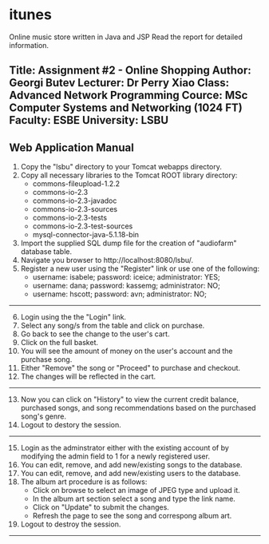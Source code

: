 # itunes
Online music store written in Java and JSP
Read the report for detailed information.

Title: Assignment #2 - Online Shopping
Author: Georgi Butev 
Lecturer: Dr Perry Xiao
Class: Advanced Network Programming
Cource: MSc Computer Systems and Networking (1024 FT)
Faculty: ESBE
University: LSBU
--------------------------------------------------------------------------------------
Web Application Manual
--------------------------------------------------------------------------------------
1. Copy the "lsbu" directory to your Tomcat webapps directory.
2. Copy all necessary libraries to the Tomcat ROOT library directory:
	+ commons-fileupload-1.2.2
	+ commons-io-2.3
	+ commons-io-2.3-javadoc
	+ commons-io-2.3-sources
	+ commons-io-2.3-tests
	+ commons-io-2.3-test-sources
	+ mysql-connector-java-5.1.18-bin
3. Import the supplied SQL dump file for the creation of "audiofarm" database table.
4. Navigate you browser to http://localhost:8080/lsbu/.
5. Register a new user using the "Register" link or use one of the following:
	+ username: isabele; password: iceice; administrator: YES;
	+ username: dana; password: kassemg; administrator: NO;
	+ username: hscott; password: avn; administrator: NO;
--------------------------------------------------------------------------------------
6. Login using the the "Login" link.
7. Select any song/s from the table and click on purchase.
8. Go back to see the change to the user's cart.
9. Click on the full basket.
10. You will see the amount of money on the user's account and the purchase song.
11. Either "Remove" the song or "Proceed" to purchase and checkout.
12. The changes will be reflected in the cart.
--------------------------------------------------------------------------------------
13. Now you can click on "History" to view the current credit balance, purchased songs,
and song recommendations based on the purchased song's genre.
14. Logout to destory the session.
--------------------------------------------------------------------------------------
15. Login as the adminstrator either with the existing account of by modifying the
admin field to 1 for a newly registered user.
16. You can edit, remove, and add new/existing songs to the database.
17. You can edit, remove, and add new/existing users to the database.
18. The album art procedure is as follows:
	+ Click on browse to select an image of JPEG type and upload it.
	+ In the album art section select a song and type the link name.
	+ Click on "Update" to submit the changes.
	+ Refresh the page to see the song and correspong album art.
19. Logout to destroy the session.
--------------------------------------------------------------------------------------
